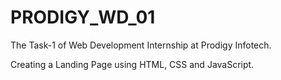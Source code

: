 # PRODIGY_WD_01
The Task-1 of Web Development Internship at Prodigy Infotech.

Creating a Landing Page using HTML, CSS and JavaScript.
